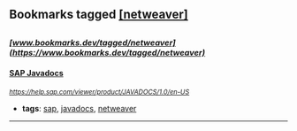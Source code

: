 ## Bookmarks tagged [[netweaver]](https://www.bookmarks.dev/search?q=[netweaver])

_<sup><sup>[www.bookmarks.dev/tagged/netweaver](https://www.bookmarks.dev/tagged/netweaver)</sup></sup>_
---
#### [SAP Javadocs](https://help.sap.com/viewer/product/JAVADOCS/1.0/en-US)
_<sup>https://help.sap.com/viewer/product/JAVADOCS/1.0/en-US</sup>_

* **tags**: [sap](../tagged/sap.md), [javadocs](../tagged/javadocs.md), [netweaver](../tagged/netweaver.md)
---
